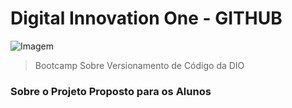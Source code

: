 # Digital Innovation One - GITHUB

![Imagem](https://hermes.dio.me/certificates/cover/JHPBI3VL.jpg)

> Bootcamp Sobre Versionamento de Código da DIO

### Sobre o Projeto Proposto para os Alunos

